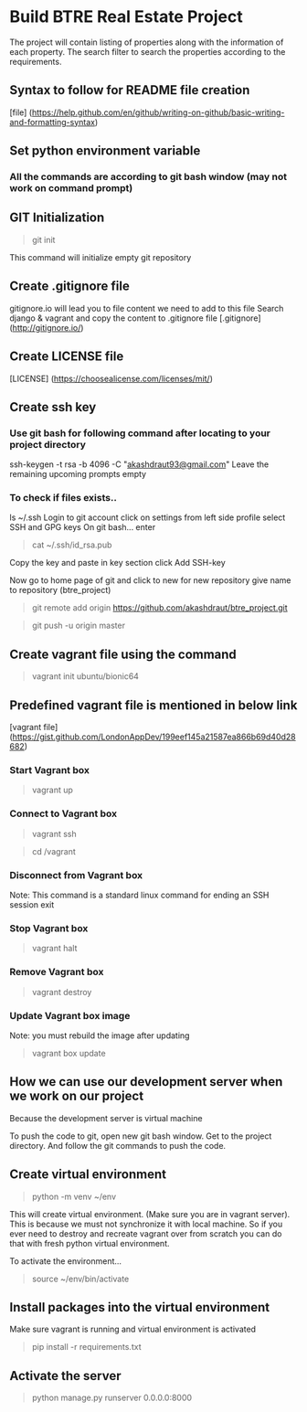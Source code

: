 # Build BTRE Real Estate Project
The project will contain listing of properties along with the information of each property.
The search filter to search the properties according to the requirements.

## Syntax to follow for README file creation
[file] (https://help.github.com/en/github/writing-on-github/basic-writing-and-formatting-syntax)

## Set python environment variable

### All the commands are according to git bash window (may not work on command prompt)

## GIT Initialization
>git init

This command will initialize empty git repository

## Create .gitignore file
gitignore.io will lead you to file content we need to add to this file
Search django & vagrant and copy the content to .gitignore file
[.gitignore] (http://gitignore.io/)

## Create LICENSE file
[LICENSE] (https://choosealicense.com/licenses/mit/)

## Create ssh key
### Use git bash for following command after locating to your project directory
ssh-keygen -t rsa -b 4096 -C "akashdraut93@gmail.com"
Leave the remaining upcoming prompts empty

### To check if files exists..
ls ~/.ssh
Login to git account
click on settings from left side profile
select SSH and GPG keys
On git bash... enter

> cat ~/.ssh/id_rsa.pub

Copy the key and paste in key section
click Add SSH-key

Now go to home page of git and click to new for new repository
give name to repository (btre_project)

> git remote add origin https://github.com/akashdraut/btre_project.git

> git push -u origin master

## Create vagrant file using the command

> vagrant init ubuntu/bionic64

## Predefined vagrant file is mentioned in below link
[vagrant file] (https://gist.github.com/LondonAppDev/199eef145a21587ea866b69d40d28682)

### Start Vagrant box
> vagrant up

### Connect to Vagrant box
> vagrant ssh

> cd /vagrant
### Disconnect from Vagrant box
Note: This command is a standard linux command for ending an SSH session
exit

### Stop Vagrant box

> vagrant halt

### Remove Vagrant box

> vagrant destroy

### Update Vagrant box image
Note: you must rebuild the image after updating

> vagrant box update

## How we can use our development server when we work on our project

Because the development server is virtual machine

To push the code to git, open new git bash window.
Get to the project directory.
And follow the git commands to push the code.

## Create virtual environment
> python -m venv ~/env

This will create virtual environment. (Make sure you are in vagrant server).
This is because we must not synchronize it with local machine.
So if you ever need to destroy and recreate vagrant over from scratch you can do that with fresh  python virtual environment.

To activate the environment...
>source ~/env/bin/activate

## Install packages into the virtual environment
Make sure vagrant is running and virtual environment is activated
>pip install -r requirements.txt

## Activate the server

> python manage.py runserver 0.0.0.0:8000
